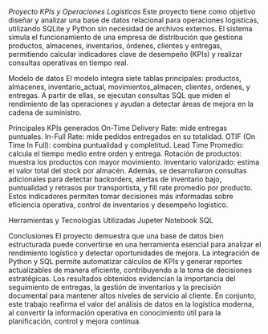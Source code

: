 *Proyecto KPIs y Operaciones Logísticas*
Este proyecto tiene como objetivo diseñar y analizar una base de datos relacional para operaciones logísticas, utilizando SQLite y Python sin necesidad de archivos externos.
El sistema simula el funcionamiento de una empresa de distribución que gestiona productos, almacenes, inventarios, órdenes, clientes y entregas, permitiendo calcular indicadores clave de desempeño (KPIs) y realizar consultas operativas en tiempo real.

Modelo de datos
El modelo integra siete tablas principales:
productos, almacenes, inventario_actual, movimientos_almacen, clientes, ordenes, y entregas.
A partir de ellas, se ejecutan consultas SQL que miden el rendimiento de las operaciones y ayudan a detectar áreas de mejora en la cadena de suministro.

Principales KPIs generados
On-Time Delivery Rate: mide entregas puntuales.
In-Full Rate: mide pedidos entregados en su totalidad.
OTIF (On Time In Full): combina puntualidad y completitud.
Lead Time Promedio: calcula el tiempo medio entre orden y entrega.
Rotación de productos: muestra los productos con mayor movimiento.
Inventario valorizado: estima el valor total del stock por almacén.
Además, se desarrollaron consultas adicionales para detectar backorders, alertas de inventario bajo, puntualidad y retrasos por transportista, y fill rate promedio por producto.
Estos indicadores permiten tomar decisiones más informadas sobre eficiencia operativa, control de inventarios y desempeño logístico.

Herramientas y Tecnologías Utilizadas
Jupeter Notebook
SQL

Conclusiones El proyecto demuestra que una base de datos bien estructurada puede convertirse en una herramienta esencial para analizar el rendimiento logístico y detectar oportunidades de mejora.
La integración de Python y SQL permite automatizar cálculos de KPIs y generar reportes actualizables de manera eficiente, contribuyendo a la toma de decisiones estratégicas.
Los resultados obtenidos evidencian la importancia del seguimiento de entregas, la gestión de inventarios y la precisión documental para mantener altos niveles de servicio al cliente.
En conjunto, este trabajo reafirma el valor del análisis de datos en la logística moderna, al convertir la información operativa en conocimiento útil para la planificación, control y mejora continua.
